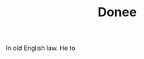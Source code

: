 ---
title: Donee
letter: D
permalink: "/definitions/bld-donee.html"
body: In old English law. He to
published_at: '2018-07-07'
source: Black's Law Dictionary 2nd Ed (1910)
layout: post
---